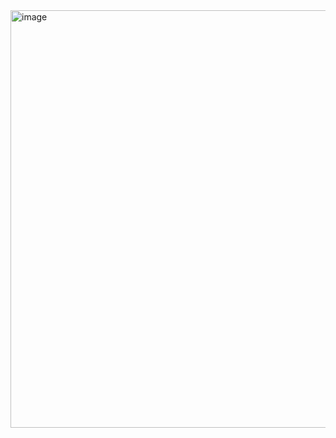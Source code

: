<img width="742" height="668" alt="image" src="https://github.com/user-attachments/assets/1e30d032-1cdd-46e9-8f01-ba257845045c" />
